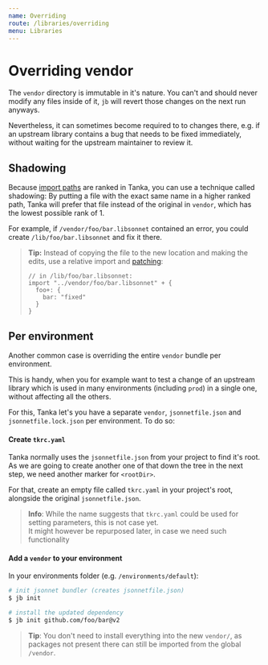 ```yaml
---
name: Overriding
route: /libraries/overriding
menu: Libraries
---
```


# Overriding vendor

The `vendor` directory is immutable in it's nature. You can't and should never
modify any files inside of it, `jb` will revert those changes on the next run anyways.

Nevertheless, it can sometimes become required to to changes there, e.g. if an
upstream library contains a bug that needs to be fixed immediately, without
waiting for the upstream maintainer to review it.

## Shadowing

Because [import paths](/libraries/import-paths) are ranked in Tanka, you can use
a technique called shadowing: By putting a file with the exact same name in a
higher ranked path, Tanka will prefer that file instead of the original in
`vendor`, which has the lowest possible rank of 1.

For example, if `/vendor/foo/bar.libsonnet` contained an error, you could create
`/lib/foo/bar.libsonnet` and fix it there.

> **Tip:** Instead of copying the file to the new location and making the edits,
> use a relative import and [patching](/tutorial/environments#patching):
>
> ```jsonnet
> // in /lib/foo/bar.libsonnet:
> import "../vendor/foo/bar.libsonnet" + {
>   foo+: {
>     bar: "fixed"
>   }
> }
> ```

## Per environment

Another common case is overriding the entire `vendor` bundle per environment.

This is handy, when you for example want to test a change of an upstream
library which is used in many environments (including `prod`) in a single one,
without affecting all the others.

For this, Tanka let's you have a separate `vendor`, `jsonnetfile.json` and
`jsonnetfile.lock.json` per environment. To do so:

#### Create `tkrc.yaml`

Tanka normally uses the `jsonnetfile.json` from your project to find it's root.
As we are going to create another one of that down the tree in the next step, we
need another marker for `<rootDir>`.

For that, create an empty file called `tkrc.yaml` in your project's root,
alongside the original `jsonnetfile.json`.

> **Info**: While the name suggests that `tkrc.yaml` could be used for setting
> parameters, this is not case yet.  
> It might however be repurposed later, in case we need such functionality

#### Add a `vendor` to your environment

In your environments folder (e.g. `/environments/default`):

```bash
# init jsonnet bundler (creates jsonnetfile.json)
$ jb init

# install the updated dependency
$ jb init github.com/foo/bar@v2
```

> **Tip**: You don't need to install everything into the new `vendor/`, as
> packages not present there can still be imported from the global `/vendor`.
